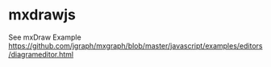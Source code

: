 # mxdrawjs
See mxDraw Example https://github.com/jgraph/mxgraph/blob/master/javascript/examples/editors/diagrameditor.html
